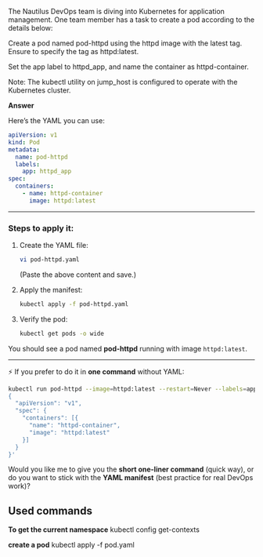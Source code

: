 The Nautilus DevOps team is diving into Kubernetes for application management. One team member has a task to create a pod according to the details below:


Create a pod named pod-httpd using the httpd image with the latest tag. Ensure to specify the tag as httpd:latest.

Set the app label to httpd_app, and name the container as httpd-container.

Note: The kubectl utility on jump_host is configured to operate with the Kubernetes cluster.

**Answer** 

Here’s the YAML you can use:

```yaml
apiVersion: v1
kind: Pod
metadata:
  name: pod-httpd
  labels:
    app: httpd_app
spec:
  containers:
    - name: httpd-container
      image: httpd:latest
```

---

### Steps to apply it:

1. Create the YAML file:

   ```bash
   vi pod-httpd.yaml
   ```

   (Paste the above content and save.)

2. Apply the manifest:

   ```bash
   kubectl apply -f pod-httpd.yaml
   ```

3. Verify the pod:

   ```bash
   kubectl get pods -o wide
   ```

You should see a pod named **pod-httpd** running with image `httpd:latest`.

---

⚡ If you prefer to do it in **one command** without YAML:

```bash
kubectl run pod-httpd --image=httpd:latest --restart=Never --labels=app=httpd_app --overrides='
{
  "apiVersion": "v1",
  "spec": {
    "containers": [{
      "name": "httpd-container",
      "image": "httpd:latest"
    }]
  }
}'
```

Would you like me to give you the **short one-liner command** (quick way), or do you want to stick with the **YAML manifest** (best practice for real DevOps work)?


## Used commands

**To get the current namespace**
kubectl config get-contexts

**create a pod**
kubectl apply -f pod.yaml

